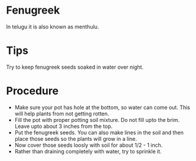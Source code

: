 # Fenugreek
In telugu it is also known as menthulu.

# Tips
Try to keep fenugreek seeds soaked in water over night.

# Procedure
- Make sure your pot has hole at the bottom, so water can come out. This will help plants from not getting rotten.
- Fill the pot with proper potting soil mixture. Do not fill upto the brim. Leave upto about 3 inches from the top.
- Put the fenugreek seeds. You can also make lines in the soil and then place those seeds so the plants will grow in a line.
- Now cover those seeds loosly with soil for about 1/2 - 1 inch.
- Rather than draining completely with water, try to sprinkle it.
